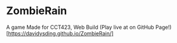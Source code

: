 # ZombieRain
A game Made for CCT423, Web Build
(Play live at on GitHub Page!)[https://davidysding.github.io/ZombieRain/]
